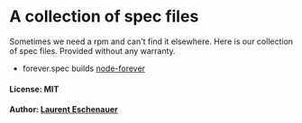 # A collection of spec files

Sometimes we need a rpm and can't find it elsewhere. Here is our
collection of spec files. Provided without any warranty.

-  forever.spec builds [node-forever](https://github.com/nodejitsu/forever/)

#### License: MIT
#### Author: [Laurent Eschenauer](http://github.com/eschnou)

